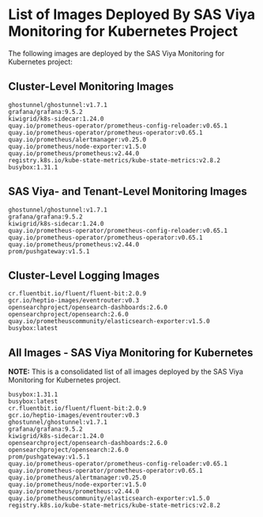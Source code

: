 # List of Images Deployed By SAS Viya Monitoring for Kubernetes Project

The following images are deployed by the SAS Viya Monitoring for Kubernetes project:

## Cluster-Level Monitoring Images

```plaintext
ghostunnel/ghostunnel:v1.7.1
grafana/grafana:9.5.2
kiwigrid/k8s-sidecar:1.24.0
quay.io/prometheus-operator/prometheus-config-reloader:v0.65.1
quay.io/prometheus-operator/prometheus-operator:v0.65.1
quay.io/prometheus/alertmanager:v0.25.0
quay.io/prometheus/node-exporter:v1.5.0
quay.io/prometheus/prometheus:v2.44.0
registry.k8s.io/kube-state-metrics/kube-state-metrics:v2.8.2
busybox:1.31.1
```

## SAS Viya- and Tenant-Level Monitoring Images

```plaintext
ghostunnel/ghostunnel:v1.7.1
grafana/grafana:9.5.2
kiwigrid/k8s-sidecar:1.24.0
quay.io/prometheus-operator/prometheus-config-reloader:v0.65.1
quay.io/prometheus-operator/prometheus-operator:v0.65.1
quay.io/prometheus/prometheus:v2.44.0
prom/pushgateway:v1.5.1
```

## Cluster-Level Logging Images

```plaintext
cr.fluentbit.io/fluent/fluent-bit:2.0.9
gcr.io/heptio-images/eventrouter:v0.3
opensearchproject/opensearch-dashboards:2.6.0
opensearchproject/opensearch:2.6.0
quay.io/prometheuscommunity/elasticsearch-exporter:v1.5.0
busybox:latest
```

## All Images - SAS Viya Monitoring for Kubernetes

**NOTE:**  This is a consolidated list of all images deployed by the SAS Viya  Monitoring for Kubernetes project.

```plaintext
busybox:1.31.1
busybox:latest
cr.fluentbit.io/fluent/fluent-bit:2.0.9
gcr.io/heptio-images/eventrouter:v0.3
ghostunnel/ghostunnel:v1.7.1
grafana/grafana:9.5.2
kiwigrid/k8s-sidecar:1.24.0
opensearchproject/opensearch-dashboards:2.6.0
opensearchproject/opensearch:2.6.0
prom/pushgateway:v1.5.1
quay.io/prometheus-operator/prometheus-config-reloader:v0.65.1
quay.io/prometheus-operator/prometheus-operator:v0.65.1
quay.io/prometheus/alertmanager:v0.25.0
quay.io/prometheus/node-exporter:v1.5.0
quay.io/prometheus/prometheus:v2.44.0
quay.io/prometheuscommunity/elasticsearch-exporter:v1.5.0
registry.k8s.io/kube-state-metrics/kube-state-metrics:v2.8.2
```
